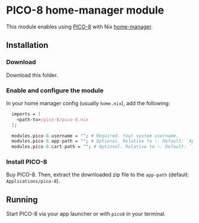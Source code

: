 # PICO-8 home-manager module

This module enables using [PICO-8](https://www.lexaloffle.com/pico-8.php) with Nix [home-manager](https://nix-community.github.io/home-manager/).

## Installation

### Download

Download this folder.

### Enable and configure the module

In your home manager config (usually `home.nix`), add the following:

```nix
  imports = [
    <path-to>/pico-8/pico-8.nix
  ];

  modules.pico-8.username = ""; # Required. Your system username.
  modules.pico-8.app-path = ""; # Optional. Relative to ~. Default: `Applications/pico-8`
  modules.pico-8.cart-path = ""; # Optional. Relative to ~. Default: `.lexaloffle/pico-8/carts`
```

### Install PICO-8

Buy PICO-8. Then, extract the downloaded zip file to the `app-path` (default: `Applications/pico-8`).

## Running

Start PICO-8 via your app launcher or with `pico8` in your terminal.
